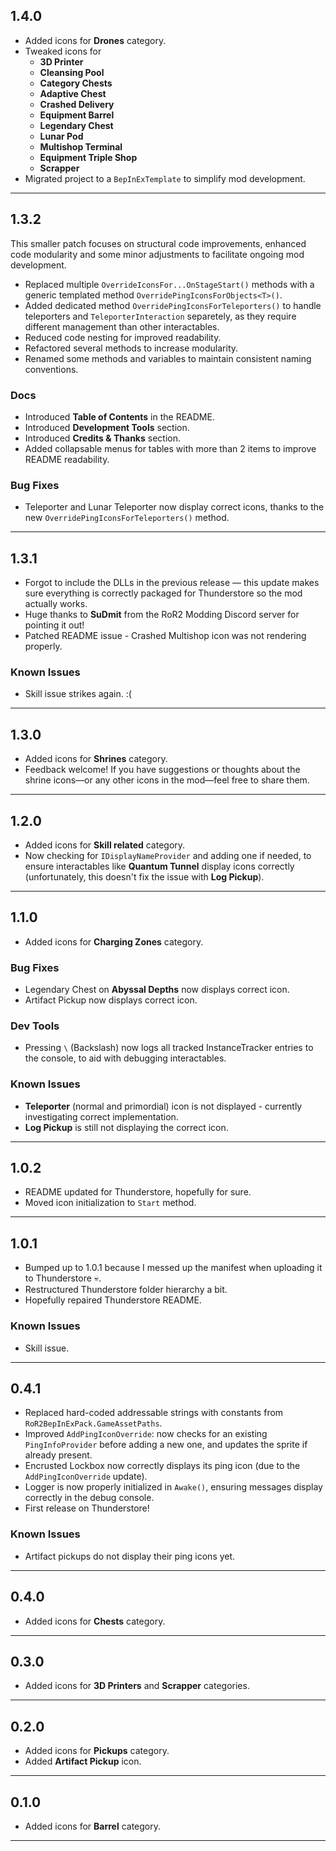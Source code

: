 ## 1.4.0

- Added icons for **Drones** category.
- Tweaked icons for
  - **3D Printer**
  - **Cleansing Pool**
  - **Category Chests**
  - **Adaptive Chest**
  - **Crashed Delivery**
  - **Equipment Barrel**
  - **Legendary Chest**
  - **Lunar Pod**
  - **Multishop Terminal**
  - **Equipment Triple Shop**
  - **Scrapper**
- Migrated project to a ``BepInExTemplate`` to simplify mod development.

---
## 1.3.2

This smaller patch focuses on structural code improvements, enhanced code modularity and some minor adjustments to facilitate ongoing mod development.

- Replaced multiple ``OverrideIconsFor...OnStageStart()`` methods with a generic templated method ``OverridePingIconsForObjects<T>()``.
- Added dedicated method ``OverridePingIconsForTeleporters()`` to handle teleporters and ``TeleporterInteraction`` separetely, as they require different management than other interactables.
- Reduced code nesting for improved readability.
- Refactored several methods to increase modularity.
- Renamed some methods and variables to maintain consistent naming conventions.

### Docs

- Introduced **Table of Contents** in the README.
- Introduced **Development Tools** section.
- Introduced **Credits & Thanks** section.
- Added collapsable menus for tables with more than 2 items to improve README readability.

### Bug Fixes

- Teleporter and Lunar Teleporter now display correct icons, thanks to the new ``OverridePingIconsForTeleporters()`` method.

---
## 1.3.1

- Forgot to include the DLLs in the previous release — this update makes sure everything is correctly packaged for Thunderstore so the mod actually works.
- Huge thanks to **SuDmit** from the RoR2 Modding Discord server for pointing it out!
- Patched README issue - Crashed Multishop icon was not rendering properly.

### Known Issues

- Skill issue strikes again. :(

---
## 1.3.0

- Added icons for **Shrines** category.
- Feedback welcome! If you have suggestions or thoughts about the shrine icons—or any other icons in the mod—feel free to share them.

---
## 1.2.0

- Added icons for **Skill related** category.
- Now checking for ``IDisplayNameProvider`` and adding one if needed, to ensure interactables like **Quantum Tunnel** display icons correctly (unfortunately, this doesn't fix the issue with **Log Pickup**).

---
## 1.1.0

- Added icons for **Charging Zones** category.

### Bug Fixes

- Legendary Chest on **Abyssal Depths** now displays correct icon.
- Artifact Pickup now displays correct icon.

### Dev Tools

- Pressing ``\`` (Backslash) now logs all tracked InstanceTracker entries to the console, to aid with debugging interactables.

### Known Issues

- **Teleporter** (normal and primordial) icon is not displayed - currently investigating correct implementation.
- **Log Pickup** is still not displaying the correct icon.

---
## 1.0.2

- README updated for Thunderstore, hopefully for sure.
- Moved icon initialization to ``Start`` method.

---
## 1.0.1

- Bumped up to 1.0.1 because I messed up the manifest when uploading it to Thunderstore 💀.
- Restructured Thunderstore folder hierarchy a bit.
- Hopefully repaired Thunderstore README.

### Known Issues

- Skill issue.

---
## 0.4.1

- Replaced hard-coded addressable strings with constants from ``RoR2BepInExPack.GameAssetPaths``.
- Improved `AddPingIconOverride`: now checks for an existing `PingInfoProvider` before adding a new one, and updates the sprite if already present.
- Encrusted Lockbox now correctly displays its ping icon (due to the `AddPingIconOverride` update).
- Logger is now properly initialized in `Awake()`, ensuring messages display correctly in the debug console.
- First release on Thunderstore!

### Known Issues

- Artifact pickups do not display their ping icons yet.

---
## 0.4.0

- Added icons for **Chests** category.

---
## 0.3.0

- Added icons for **3D Printers** and **Scrapper** categories.

---
## 0.2.0

- Added icons for **Pickups** category.
- Added **Artifact Pickup** icon.

---
## 0.1.0

- Added icons for **Barrel** category.
---